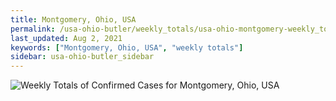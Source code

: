 ```yaml
---
title: Montgomery, Ohio, USA
permalink: /usa-ohio-butler/weekly_totals/usa-ohio-montgomery-weekly_totals.html
last_updated: Aug 2, 2021
keywords: ["Montgomery, Ohio, USA", "weekly totals"]
sidebar: usa-ohio-butler_sidebar
---
```


![Weekly Totals of Confirmed Cases for Montgomery, Ohio, USA](/covid_tracker/images/graphs/usa-ohio-montgomery-weekly_totals_graph.png)
